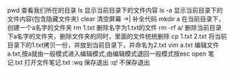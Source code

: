 pwd 查看我们所在的目录
ls  显示当前目录下的文件内容
ls -a 显示当前目录下的文件内容(包含隐藏文件夹)
clear 清空屏幕
->| 补全代码
mkdir a 在当前目录下，创建一个a名字的文件夹
rm 1.txt  删除名字为1.txt的文件
rm -rf a/ 删除当前目录下a名字的文件夹，删除文件夹的同时，里面的文件统统删除
cp 1.txt 2.txt 将当前目录下的1.txt拷贝一份，并放到当前目录下，并命名为2.txt
vim a.txt 编辑文件a.txt,按a就由一般模式进入编辑模式,由编辑模式退回一般模式按esc
open 笔记.txt 打开文件笔记.txt
:wq 保存退出
:q! 不保存退出
